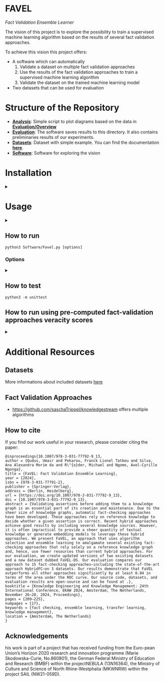 FAVEL
=
<i>Fact Validation Ensemble Learner</i>

The vision of this project is to explore the possibility to train a supervised machine learning algorithm based on the results of several fact validation approaches.

To achieve this vision this project offers:
* A software which can automatically
    1. Validate a dataset on multiple fact validation approaches
    2. Use the results of the fact validation approaches to train a supervised machine learning algorithm
    3. Validate the dataset on the trained machine learning model
* Two datasets that can be used for evaluation

# Structure of the Repository

- [**Analysis**](Analysis): Simple script to plot diagrams based on the data in [**Evaluation/Overview**](Evaluation/Overview.xlsx)
- [**Evaluation**](Evaluation): The software saves results to this directory. It also contains preliminaries results of our experiments.
- [**Datasets**](Datasets): Dataset with simple example.  You can find the documentation [**here**](Datasets/README.md).  
- [**Software**](Software): Software for exploring the vision

# Installation
<details><summary> </summary>

```
git clone https://github.com/dice-group/favel.git
conda create -n "favel" python=3.7
conda activate favel
cd favel
pip install -r requirements.txt
```
or 
```
git clone https://github.com/dice-group/favel.git
virtualenv -p python3.7 favel
source favel/bin/activate
cd favel
pip install -r requirements.txt
```
</details>

# Usage

<details><summary> </summary>

* To conduct an experiment with the software execute the following steps:
    1. Create a directory inside the Evaluation directory.\
        The name of the directory is the name of the experiment \
        Example: ```favel/Evaluation/experiment42```
    2. Create a configuration file ```favel.conf``` inside the experiment directory. \
        The configuration file defines the set of fact validation approaches and the machine learning algorithm. \
        A basic configuration file is can be found [**here**](Evaluation/example/favel.conf). \
        For more advanced configuration options look [**here**](Software/MLService/README.md). \
        Example: ```favel/Evaluation/experiment42/favel.conf```
    3. Execute the software. \
        For the software to be able to use fact validation approaches, these approaches might have to be started manually. \
        An exaustive description how to run the software can be found in the following section. \
        Results will be saved to the [**favel/Evaluation/**](Evaluation) directory. \
        Example: ```python3 favel/Software/Favel.py -d favel/FinalDataset_Hard -e experiment42```

</details>

## How to run

```
python3 Software/Favel.py [options]
```

### Options

<details><summary> </summary>

* ```-e EXPERIMENT, --experiment EXPERIMENT``` name of the experiment, corresponds with the name of the experiment folder in the ```Evaluation``` directory
* ```-b EXPERIMENT, --batch EXPERIMENT``` name of the experiment, corresponds with the name of the experiment folder in the ```Evaluation``` directory.
Experiment will be run in batch mode, meaning that an experiment will be executed with every subset of the specified set of fact validation approaches.
* ```-d DATA, --data DATA``` path to the dataset to validate
* ```-w, --write``` write everything to disk. If this flag is set, all possible outputs are written to disk. This includes models, normalizers, predicate encoders, and dataframes.
If the flag is not set, only the overview is written to disk.
* ```-c, --containers```Automatically Start/Stop containers that encapsulate the fact validation approaches.
* ```-a, --automl``` To use the autoML system instead of the manual algorithm selection.

</details>


## How to test

```
python3 -m unittest
```

## How to run using pre-computed fact-validation approaches veracity scores
<details><summary> </summary>
    
* First activate the environment using the command specified above. 
* FAVEL_ALL_RESULTS.zip file contains the precomputed veracity scores from individual approaches. 
* Unzip this file and run the following command to execute experiments.
* You can change the input config file in the Evaluations/eval001 folder.

```
unzip FAVEL_ALL_RESULTS.zip
python3 Software/Favel.py -e eval001 -d FAVEL_ALL_RESULTS/FaVEL/input/ -w -a
```

Each experiment can take up to 3 hours depending upon no. of iterations in the input config file.

</details>

# Additional Resources

## Datasets

More informations about included datasets [here](Datasets)
<!-- * [FactBench](https://github.com/dice-group/favel/FactBench-Dataset_2022)
* [BPDP](https://github.com/dice-group/favel/BPDP-Dataset_2022)
* [Favel](https://github.com/dice-group/favel/favel/tree/main/Favel_Dataset)
* [Favel-hard](https://github.com/dice-group/favel/favel/tree/main/FinalDataset_Hard) -->

## Fact Validation Approaches
* <https://github.com/saschaTrippel/knowledgestream> offers multiple algorithms
<!-- * <https://github.com/palaniappan1/COPAAL> offers COPAAL -->



## How to cite
If you find our work useful in your research, please consider citing the paper:
```
@inproceedings{10.1007/978-3-031-77792-9_13,
author = {Qudus, Umair and Pekarou, Franck Lionel Tatkeu and Silva, Ana Alexandra Morim da and R\"{o}der, Michael and Ngomo, Axel-Cyrille Ngonga},
title = {FaVEL: Fact Validation Ensemble Learning},
year = {2024},
isbn = {978-3-031-77791-2},
publisher = {Springer-Verlag},
address = {Berlin, Heidelberg},
url = {https://doi.org/10.1007/978-3-031-77792-9_13},
doi = {10.1007/978-3-031-77792-9_13},
abstract = {Validating assertions before adding them to a knowledge graph is an essential part of its creation and maintenance. Due to the sheer size of knowledge graphs, automatic fact-checking approaches have been developed. These approaches rely on reference knowledge to decide whether a given assertion is correct. Recent hybrid approaches achieve good results by including several knowledge sources. However, it is often impractical to provide a sheer quantity of textual knowledge or generate embedding models to leverage these hybrid approaches. We present FaVEL, an approach that uses algorithm selection and ensemble learning to amalgamate several existing fact-checking approaches that rely solely on a reference knowledge graph and, hence, use fewer resources than current hybrid approaches. For our evaluation, we create updated versions of two existing datasets and a new dataset dubbed FaVEL-DS. Our evaluation compares our approach to 15 fact-checking approaches—including the state-of-the-art approach HybridFC—on 3 datasets. Our results demonstrate that FaVEL outperforms all other approaches significantly by at least 0.04 in terms of the area under the ROC curve. Our source code, datasets, and evaluation results are open-source and can be found at .},
booktitle = {Knowledge Engineering and Knowledge Management: 24th International Conference, EKAW 2024, Amsterdam, The Netherlands, November 26–28, 2024, Proceedings},
pages = {209–225},
numpages = {17},
keywords = {fact checking, ensemble learning, transfer learning, knowledge management},
location = {Amsterdam, The Netherlands}
}
```

## Acknowledgements
his  work  is  part  of  a  project  that  has  received  funding  from  the  Euro-pean Union’s Horizon 2020 research and innovation programme (Marie Skodowska-Curie, No.860801), the German Federal Ministry of Education and Research (BMBF) within the projectNEBULA (13N16364), the Ministry of Culture and Science of North Rhine-Westphalia (MKWNRW) within the project SAIL (NW21-059D).
